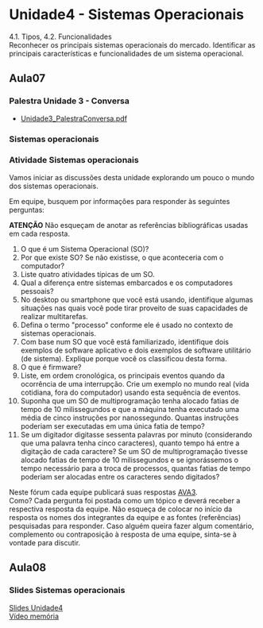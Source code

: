 # Unidade4 - Sistemas Operacionais

4.1. Tipos, 4.2. Funcionalidades  
Reconhecer os principais sistemas operacionais do mercado. Identificar as principais características e funcionalidades de um sistema operacional.  

## Aula07

### Palestra Unidade 3 - Conversa

- [Unidade3_PalestraConversa.pdf](Unidade3_PalestraConversa.pdf "Unidade3_PalestraConversa.pdf")  

### Sistemas operacionais

### Atividade Sistemas operacionais

Vamos iniciar as discussões desta unidade explorando um pouco o mundo dos sistemas operacionais.  

Em equipe, busquem por informações para responder às seguintes perguntas:  

**ATENÇÃO** Não esqueçam de anotar as referências bibliográficas usadas em cada resposta.

1) O que é um Sistema Operacional (SO)?  
2) Por que existe SO? Se não existisse, o que aconteceria com o computador?  
3) Liste quatro atividades típicas de um SO.  
4) Qual a diferença entre sistemas embarcados e os computadores pessoais?  
5) No desktop ou smartphone que você está usando, identifique algumas situações nas quais você pode tirar proveito de suas capacidades de realizar multitarefas.  
6) Defina o termo "processo" conforme ele é usado no contexto de sistemas operacionais.  
7) Com base num SO que você está familiarizado, identifique dois exemplos de software aplicativo e dois exemplos de software utilitário (de sistema). Explique porque você os classificou desta forma.  
8) O que é firmware?  
9) Liste, em ordem cronológica, os principais eventos quando da ocorrência de uma interrupção. Crie um exemplo no mundo real (vida cotidiana, fora do computador) usando esta sequência de eventos.  
10) Suponha que um SO de multiprogramação tenha alocado fatias de tempo de 10 milissegundos e que a máquina tenha executado uma média de cinco instruções por nanossegundo. Quantas instruções poderiam ser executadas em uma única fatia de tempo?  
11) Se um digitador digitasse sessenta palavras por minuto (considerando que uma palavra tenha cinco caracteres), quanto tempo há entre a digitação de cada caractere? Se um SO de multiprogramação tivesse alocado fatias de tempo de 10 milissegundos e se ignorássemos o tempo necessário para a troca de processos, quantas fatias de tempo poderiam ser alocadas entre os caracteres sendo digitados?

Neste fórum cada equipe publicará suas respostas [AVA3](<https://ava3.furb.br/mod/forum/view.php?id=525072> "AVA3").  
Como?
Cada pergunta foi postada como um tópico e deverá receber a respectiva resposta da equipe. Não esqueça de colocar no início da resposta os nomes dos integrantes da equipe e as fontes (referências) pesquisadas para responder.
Caso alguém queira fazer algum comentário, complemento ou contraposição à resposta de uma equipe, sinta-se à vontade para discutir.

<!--
### Ação 07

### Atividade 07

-->

## Aula08

### Slides Sistemas operacionais

[Slides Unidade4](Unidade4.pdf "Slides Unidade4")  
[Vídeo memória](Memoria.m4v "Vídeo memória")  

<!--

### Ação 08

### Atividade 08

-->

